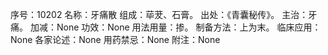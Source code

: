 序号：10202
名称：牙痛散
组成：荜茇、石膏。
出处：《青囊秘传》。
主治：牙痛。
加减：None
功效：None
用法用量：掺。
制备方法：上为末。
临床应用：None
各家论述：None
用药禁忌：None
附注：None
